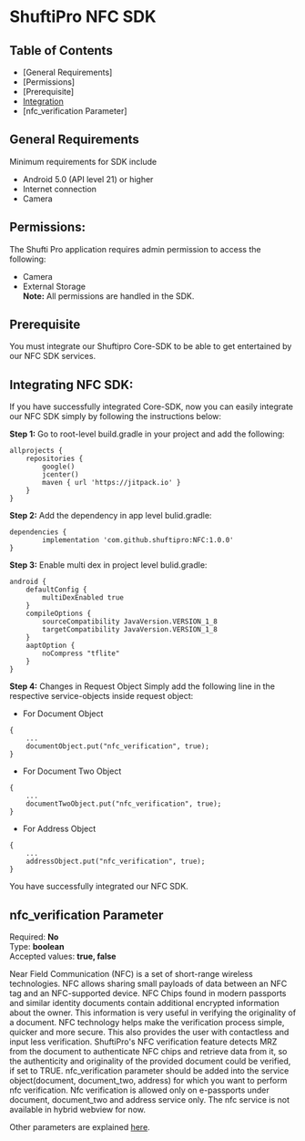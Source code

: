 # ShuftiPro NFC SDK
## Table of Contents
* [General Requirements]
* [Permissions]
* [Prerequisite]
* [Integration](#integrating-nfc-sdk)
* [nfc_verification Parameter]

## General Requirements
Minimum requirements for SDK include
- Android 5.0 (API level 21) or higher
- Internet connection
- Camera
## Permissions:
The Shufti Pro application requires admin permission to access the following:
- Camera
- External Storage<br>
**Note:** All permissions are handled in the SDK.
## Prerequisite
You must integrate our Shuftipro Core-SDK to be able to get entertained by our NFC SDK services.
## Integrating NFC SDK:
If you have successfully integrated Core-SDK, now you can easily integrate our NFC SDK simply by following the instructions below:
 
**Step 1:** Go to root-level build.gradle in your project and add the following:
```
allprojects {
    repositories {
        google()
        jcenter()
        maven { url 'https://jitpack.io' }
    }
}
```
**Step 2:** Add the dependency in app level bulid.gradle:
```
dependencies {
		implementation 'com.github.shuftipro:NFC:1.0.0'
}
```
**Step 3:** Enable multi dex in project level bulid.gradle:
```
android {
    defaultConfig {
        multiDexEnabled true
    }
    compileOptions {
        sourceCompatibility JavaVersion.VERSION_1_8
        targetCompatibility JavaVersion.VERSION_1_8
    }
    aaptOption {
        noCompress "tflite"
    }
}
```
**Step 4:** Changes in Request Object
Simply add the following line in the respective service-objects inside request object:

- For Document Object 
```
{
    ...
	documentObject.put("nfc_verification", true);
}
```

- For Document Two Object
```
{
    ...
    documentTwoObject.put("nfc_verification", true);
}
```
- For Address Object
```
{
    ...
    addressObject.put("nfc_verification", true);
}
```
You have successfully integrated our NFC SDK.
## nfc_verification Parameter 
Required: **No**<br>
Type: **boolean**<br>
Accepted values: **true, false**<br>

Near Field Communication (NFC) is a set of short-range wireless technologies. NFC allows sharing small payloads of data between an NFC tag and an NFC-supported device. NFC Chips found in modern passports and similar identity documents contain additional encrypted information about the owner. This information is very useful in verifying the originality of a document. NFC technology helps make the verification process simple, quicker and more secure. This also provides the user with contactless and input less verification. ShuftiPro's NFC verification feature detects MRZ from the document to authenticate NFC chips and retrieve data from it, so the authenticity and originality of the provided document could be verified, if set to TRUE. nfc_verification parameter should be added into the service object(document, document_two, address) for which you want to perform nfc verification. Nfc verification is allowed only on e-passports under document, document_two and address service only. The nfc service is not available in hybrid webview for now.

Other parameters are explained [here](#Request-Object-Parameters).